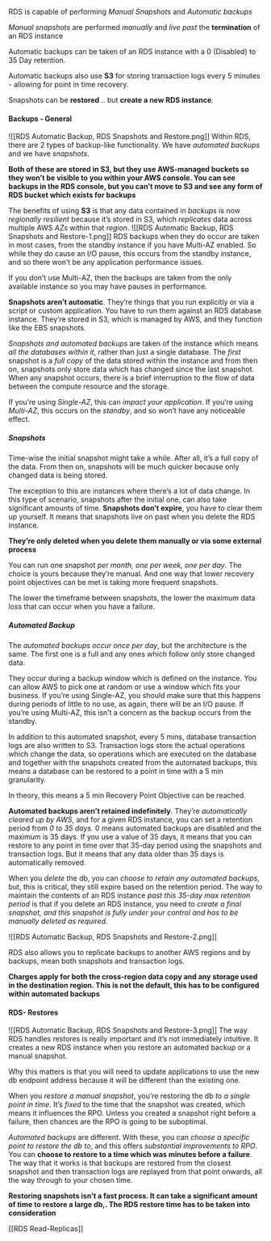RDS is capable of performing *Manual Snapshots* and *Automatic backups*

*Manual snapshots* are performed *manually* and *live past* the **termination** of an RDS instance

Automatic backups can be taken of an RDS instance with a 0 (Disabled) to 35 Day retention.

Automatic backups also use **S3** for storing transaction logs every 5 minutes - allowing for point in time recovery.

Snapshots can be **restored** .. but **create a new RDS instance**.
#### Backups - General
![[RDS Automatic Backup, RDS Snapshots and Restore.png]]
Within RDS, there are 2 types of backup-like functionality. We have *automated backups* and we have *snapshots*.

**Both of these are stored in S3, but they use AWS-managed buckets so they won’t be visible to you within your AWS console. You can see backups in the RDS console, but you can’t move to S3 and see any form of RDS bucket which exists for backups**

The benefits of using **S3** is that any data contained in *backups* is now *regionally resilient* because it’s stored in S3, which *replicates* data across multiple AWS *AZs* within that *region*.
![[RDS Automatic Backup, RDS Snapshots and Restore-1.png]]
RDS backups when they do occur are taken in most cases, from the standby instance if you have Multi-AZ enabled. So while they do cause an I/O pause, this occurs from the standby instance, and so there won’t be any application performance issues.

If you don’t use Multi-AZ, then the backups are taken from the only available instance so you may have pauses in performance.

**Snapshots aren’t automatic**. They’re things that you run explicitly or via a script or custom application. You have to run them against an RDS database instance. They’re stored in S3, which is managed by AWS, and they function like the EBS snapshots.

*Snapshots and automated backups* are taken of the instance which means *all the databases within it*, rather than just a single database. The *first* snapshot is a *full copy* of the data stored within the instance and from then on, snapshots only store data which has changed since the last snapshot. When any snapshot occurs, there is a brief interruption to the flow of data between the compute resource and the storage.

If you’re using *Single-AZ*, this can *impact your application*. If you’re using *Multi-AZ*, this occurs on the *standby*, and so won’t have any noticeable effect.
##### Snapshots
Time-wise the initial snapshot might take a while. After all, it’s a full copy of the data. From then on, snapshots will be much quicker because only changed data is being stored.

The exception to this are instances where there’s a lot of data change. In this type of scenario, snapshots after the initial one, can also take significant amounts of time. **Snapshots don’t expire**, you have to clear them up yourself. It means that snapshots live on past when you delete the RDS instance.

**They’re only deleted when you delete them manually or via some external process**

You can run one snapshot *per month, one per week, one per day*. The choice is yours because they’re manual. And one way that lower recovery point objectives can be met is taking more frequent snapshots.

The lower the timeframe between snapshots, the lower the maximum data loss that can occur when you have a failure.
##### Automated Backup
The *automated backups occur once per day*, but the architecture is the same. The first one is a full and any ones which follow only store changed data.

They occur during a backup window which is defined on the instance. You can allow AWS to pick one at random or use a window which fits your business. If you’re using Single-AZ, you should make sure that this happens during periods of little to no use, as again, there will be an I/O pause. If you’re using Multi-AZ, this isn’t a concern as the backup occurs from the standby.

In addition to this automated snapshot, every 5 mins, database transaction logs are also written to S3. Transaction logs store the actual operations which change the data, so operations which are executed on the database and together with the snapshots created from the automated backups, this means a database can be restored to a point in time with a 5 min granularity.

In theory, this means a 5 min Recovery Point Objective can be reached.

**Automated backups aren’t retained indefinitely**. They’re *automatically cleared up by AWS*, and for a given RDS instance, you can set a retention period from *0 to 35 days.* 0 means automated backups are disabled and the maximum is 35 days. If you use a value of 35 days, it means that you can restore to any point in time over that 35-day period using the snapshots and transaction logs. But it means that any data older than 35 days is automatically removed.

When you *delete* the db, you can *choose to retain any automated backups,* but, this is critical, they still expire based on the retention period. The way to maintain the contents of an RDS instance *past this 35-day max retention period* is that if you delete an RDS instance, you need to *create a final snapshot, and this snapshot is fully under your control and has to be manually deleted as required*.

![[RDS Automatic Backup, RDS Snapshots and Restore-2.png]]

RDS also allows you to replicate backups to another AWS regions and by backups, mean both snapshots and transaction logs.

**Charges apply for both the cross-region data copy and any storage used in the destination region. This is not the default, this has to be configured within automated backups**
#### RDS- Restores
![[RDS Automatic Backup, RDS Snapshots and Restore-3.png]]
The way RDS handles restores is really important and it’s not immediately intuitive. It creates a new RDS instance when you restore an automated backup or a manual snapshot.

Why this matters is that you will need to update applications to use the new db endpoint address because it will be different than the existing one.

When you *restore a manual snapshot*, you’re restoring the db *to a single point in time*. It’s *fixed* to the time that the snapshot was created, which means it influences the RPO. Unless you created a snapshot right before a failure, then chances are the RPO is going to be suboptimal.

*Automated backups* are different. With these, you can *choose a specific point to restore the db to*, and this offers *substantial improvements to RPO*. You can **choose to restore to a time which was minutes before a failure**. The way that it works is that backups are restored from the closest snapshot and then transaction logs are replayed from that point onwards, all the way through to your chosen time.

**Restoring snapshots isn’t a fast process. It can take a significant amount of time to restore a large db,. The RDS restore time has to be taken into consideration**

[[RDS Read-Replicas]]